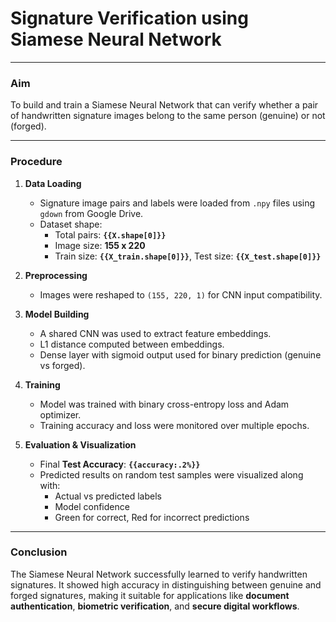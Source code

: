 # Signature Verification using Siamese Neural Network

---

### **Aim**
To build and train a Siamese Neural Network that can verify whether a pair of handwritten signature images belong to the same person (genuine) or not (forged).

---

### **Procedure**

1. **Data Loading**
   - Signature image pairs and labels were loaded from `.npy` files using `gdown` from Google Drive.
   - Dataset shape:
     - Total pairs: **`{{X.shape[0]}}`**
     - Image size: **155 x 220**
     - Train size: **`{{X_train.shape[0]}}`**, Test size: **`{{X_test.shape[0]}}`**

2. **Preprocessing**
   - Images were reshaped to `(155, 220, 1)` for CNN input compatibility.

3. **Model Building**
   - A shared CNN was used to extract feature embeddings.
   - L1 distance computed between embeddings.
   - Dense layer with sigmoid output used for binary prediction (genuine vs forged).

4. **Training**
   - Model was trained with binary cross-entropy loss and Adam optimizer.
   - Training accuracy and loss were monitored over multiple epochs.

5. **Evaluation & Visualization**
   - Final **Test Accuracy**: **`{{accuracy:.2%}}`**
   - Predicted results on random test samples were visualized along with:
     - Actual vs predicted labels
     - Model confidence
     - Green for correct, Red for incorrect predictions

---

### **Conclusion**

The Siamese Neural Network successfully learned to verify handwritten signatures. It showed high accuracy in distinguishing between genuine and forged signatures, making it suitable for applications like **document authentication**, **biometric verification**, and **secure digital workflows**.
